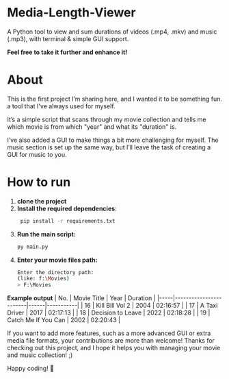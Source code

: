 # Media-Length-Viewer
A Python tool to view and sum durations of videos (.mp4, .mkv) and music (.mp3), with terminal &amp; simple GUI support.

**Feel free to take it further and enhance it!**

# About
This is the first project I’m sharing here, and I wanted it to be something fun. a tool that I've always used for myself. 

It’s a simple script that scans through my movie collection and tells me which movie is from which "year" and what its "duration" is.

I’ve also added a GUI to make things a bit more challenging for myself. The music section is set up the same way, but I’ll leave the task of creating a GUI for music to you. 

# How to run
1. **clone the project**
2. **Install the required dependencies**:
   ```bash
    pip install -r requirements.txt
    ```
3. **Run the main script:**
   ```bash
   py main.py
   ```
4. **Enter your movie files path:**
   ```bash
   Enter the directory path:
   (like: f:\Movies)
   > F:\Movies
   ```
   
**Example output**
| No. | Movie Title            | Year | Duration  |
|-----|------------------------|------|-----------|
| 16  | Kill Bill Vol 2        | 2004 | 02:16:57  |
| 17  | A Taxi Driver          | 2017 | 02:17:13  |
| 18  | Decision to Leave      | 2022 | 02:18:28  |
| 19  | Catch Me If You Can    | 2002 | 02:20:43  |

If you want to add more features, such as a more advanced GUI or extra media file formats, your contributions are more than welcome!
Thanks for checking out this project, and I hope it helps you with managing your movie and music collection! ;)

Happy coding! 🚀
